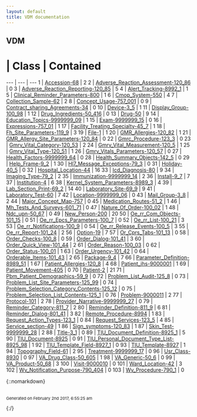 ```yaml
---
layout: default
title: VDM documentation
---
```

## VDM

 # | Class | Contained 
 --- | --- | --- 
1 | [Accession-68](Accession-68.md) | 2
2 | [Adverse_Reaction_Assessment-120_86](Adverse_Reaction_Assessment-120_86.md) | 0
3 | [Adverse_Reaction_Reporting-120_85](Adverse_Reaction_Reporting-120_85.md) | 5
4 | [Alert_Tracking-8992_1](Alert_Tracking-8992_1.md) | 1
5 | [Clinical_Reminder_Parameters-800](Clinical_Reminder_Parameters-800.md) | 1
6 | [Cmop_System-550](Cmop_System-550.md) | 4
7 | [Collection_Sample-62](Collection_Sample-62.md) | 2
8 | [Concept_Usage-757_001](Concept_Usage-757_001.md) | 0
9 | [Contract_sharing_Agreements-34](Contract_sharing_Agreements-34.md) | 0
10 | [Device-3_5](Device-3_5.md) | 1
11 | [Display_Group-100_98](Display_Group-100_98.md) | 1
12 | [Drug_Ingredients-50_416](Drug_Ingredients-50_416.md) | 0
13 | [Drug-50](Drug-50.md) | 9
14 | [Education_Topics-9999999_09](Education_Topics-9999999_09.md) | 1
15 | [Exam-9999999_15](Exam-9999999_15.md) | 0
16 | [Expressions-757_01](Expressions-757_01.md) | 1
17 | [Facility_Treating_Specialty-45_7](Facility_Treating_Specialty-45_7.md) | 1
18 | [Fh_Site_Parameters-119_9](Fh_Site_Parameters-119_9.md) | 3
19 | [File-1](File-1.md) | 1
20 | [GMR_Allergies-120_82](GMR_Allergies-120_82.md) | 1
21 | [GMR_Allergy_Site_Parameters-120_84](GMR_Allergy_Site_Parameters-120_84.md) | 0
22 | [Gmrc_Procedure-123_3](Gmrc_Procedure-123_3.md) | 0
23 | [Gmrv_Vital_Category-120_53](Gmrv_Vital_Category-120_53.md) | 2
24 | [Gmrv_Vital_Measurement-120_5](Gmrv_Vital_Measurement-120_5.md) | 1
25 | [Gmrv_Vital_Type-120_51](Gmrv_Vital_Type-120_51.md) | 1
26 | [Gmrv_Vitals_Parameters-120_57](Gmrv_Vitals_Parameters-120_57.md) | 0
27 | [Health_Factors-9999999_64](Health_Factors-9999999_64.md) | 0
28 | [Health_Summary_Objects-142_5](Health_Summary_Objects-142_5.md) | 0
29 | [Help_Frame-9_2](Help_Frame-9_2.md) | 1
30 | [Hl7_Message_Exceptions-79_3](Hl7_Message_Exceptions-79_3.md) | 0
31 | [Holiday-40_5](Holiday-40_5.md) | 0
32 | [Hospital_Location-44](Hospital_Location-44.md) | 16
33 | [Icd_Diagnosis-80](Icd_Diagnosis-80.md) | 9
34 | [Imaging_Type-79_2](Imaging_Type-79_2.md) | 2
35 | [Immunization-9999999_14](Immunization-9999999_14.md) | 2
36 | [Install-9_7](Install-9_7.md) | 7
37 | [Institution-4](Institution-4.md) | 6
38 | [Kernel_System_Parameters-8989_3](Kernel_System_Parameters-8989_3.md) | 4
39 | [Lab_Section_Print-69_2](Lab_Section_Print-69_2.md) | 14
40 | [Laboratory_Site-69_9](Laboratory_Site-69_9.md) | 9
41 | [Laboratory_Test-60](Laboratory_Test-60.md) | 7
42 | [Location-9999999_06](Location-9999999_06.md) | 0
43 | [Mail_Group-3_8](Mail_Group-3_8.md) | 2
44 | [Major_Concept_Map-757](Major_Concept_Map-757.md) | 0
45 | [Medication_Routes-51_2](Medication_Routes-51_2.md) | 1
46 | [Mh_Tests_And_Surveys-601_71](Mh_Tests_And_Surveys-601_71.md) | 0
47 | [Nature_Of_Order-100_02](Nature_Of_Order-100_02.md) | 1
48 | [Ndc_upn-50_67](Ndc_upn-50_67.md) | 0
49 | [New_Person-200](New_Person-200.md) | 20
50 | [Oe_rr_Com_Objects-101_15](Oe_rr_Com_Objects-101_15.md) | 0
51 | [Oe_rr_Epcs_Parameters-100_7](Oe_rr_Epcs_Parameters-100_7.md) | 0
52 | [Oe_rr_List-100_21](Oe_rr_List-100_21.md) | 3
53 | [Oe_rr_Notifications-100_9](Oe_rr_Notifications-100_9.md) | 0
54 | [Oe_rr_Release_Events-100_5](Oe_rr_Release_Events-100_5.md) | 3
55 | [Oe_rr_Report-101_24](Oe_rr_Report-101_24.md) | 2
56 | [Option-19](Option-19.md) | 7
57 | [Or_Cprs_Tabs-101_13](Or_Cprs_Tabs-101_13.md) | 0
58 | [Order_Checks-100_8](Order_Checks-100_8.md) | 0
59 | [Order_Dialog-101_41](Order_Dialog-101_41.md) | 3
60 | [Order_Quick_View-101_44](Order_Quick_View-101_44.md) | 2
61 | [Order_Reason-100_03](Order_Reason-100_03.md) | 0
62 | [Order_Status-100_01](Order_Status-100_01.md) | 1
63 | [Order_Urgency-101_42](Order_Urgency-101_42.md) | 0
64 | [Orderable_Items-101_43](Orderable_Items-101_43.md) | 2
65 | [Package-9_4](Package-9_4.md) | 7
66 | [Parameter_Definition-8989_51](Parameter_Definition-8989_51.md) | 1
67 | [Patient_Allergies-120_8](Patient_Allergies-120_8.md) | 4
68 | [Patient_ihs-9000001](Patient_ihs-9000001.md) | 1
69 | [Patient_Movement-405](Patient_Movement-405.md) | 0
70 | [Patient-2](Patient-2.md) | 21
71 | [Pbm_Patient_Demographics-59_9](Pbm_Patient_Demographics-59_9.md) | 0
72 | [Problem_List_Audit-125_8](Problem_List_Audit-125_8.md) | 0
73 | [Problem_List_Site_Parameters-125_99](Problem_List_Site_Parameters-125_99.md) | 0
74 | [Problem_Selection_Category_Contents-125_12](Problem_Selection_Category_Contents-125_12.md) | 0
75 | [Problem_Selection_List_Contents-125_1](Problem_Selection_List_Contents-125_1.md) | 0
76 | [Problem-9000011](Problem-9000011.md) | 2
77 | [Protocol-101](Protocol-101.md) | 2
78 | [Provider_Narrative-9999999_27](Provider_Narrative-9999999_27.md) | 0
79 | [Reminder_Category-811_7](Reminder_Category-811_7.md) | 2
80 | [Reminder_Definition-811_9](Reminder_Definition-811_9.md) | 6
81 | [Reminder_Dialog-801_41](Reminder_Dialog-801_41.md) | 3
82 | [Remote_Procedure-8994](Remote_Procedure-8994.md) | 1
83 | [Request_Action_Types-123_1](Request_Action_Types-123_1.md) | 0
84 | [Request_Services-123_5](Request_Services-123_5.md) | 4
85 | [Service_section-49](Service_section-49.md) | 1
86 | [Sign_symptoms-120_83](Sign_symptoms-120_83.md) | 1
87 | [Skin_Test-9999999_28](Skin_Test-9999999_28.md) | 2
88 | [Title-3_1](Title-3_1.md) | 0
89 | [TIU_Document_Definition-8925_1](TIU_Document_Definition-8925_1.md) | 5
90 | [TIU_Document-8925](TIU_Document-8925.md) | 0
91 | [TIU_Personal_Document_Type_List-8925_98](TIU_Personal_Document_Type_List-8925_98.md) | 1
92 | [TIU_Template_Field-8927_1](TIU_Template_Field-8927_1.md) | 0
93 | [TIU_Template-8927](TIU_Template-8927.md) | 1
94 | [Topography_Field-61](Topography_Field-61.md) | 2
95 | [Treatment-9999999_17](Treatment-9999999_17.md) | 0
96 | [Usr_Class-8930](Usr_Class-8930.md) | 0
97 | [VA_Drug_Class-50_605](VA_Drug_Class-50_605.md) | 1
98 | [VA_Generic-50_6](VA_Generic-50_6.md) | 0
99 | [VA_Product-50_68](VA_Product-50_68.md) | 3
100 | [Visit-9000010](Visit-9000010.md) | 0
101 | [Ward_Location-42](Ward_Location-42.md) | 3
102 | [Wv_Notification_Purpose-790_404](Wv_Notification_Purpose-790_404.md) | 0
103 | [Wv_Procedure-790_1](Wv_Procedure-790_1.md) | 0


{::nomarkdown} <br/><br/><p style="font-size: 11px">Generated on February 2nd 2017, 6:55:25 am</p>{:/}